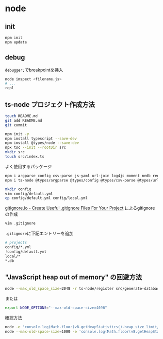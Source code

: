 # node

## init

```bash
npm init
npm update
```

## debug

`debugger;`でbreakpointを挿入

```bash
node inspect <filename.js>
# ...
repl
```

## ts-node プロジェクト作成方法

```bash
touch README.md
git add README.md
git commit

npm init -y
npm install typescript --save-dev
npm install @types/node --save-dev
npx tsc --init --rootDir src
mkdir src
touch src/index.ts
```

よく使用するパッケージ

```bash
npm i argparse config csv-parse js-yaml url-join log4js moment nedb request request-promise recursive-readdir
npm i ts-node @types/argparse @types/config @types/csv-parse @types/url-join @types/nedb @types/request @types/request-promise @types/recursive-readdir --save-dev
```

```bash
mkdir config
vim config/default.yml
cp config/default.yml config/local.yml
```

[gitignore.io - Create Useful .gitignore Files For Your Project](https://www.toptal.com/developers/gitignore) によるgitignoreの作成

```bash
vim .gitignore
```

`.gitignore`に下記エントリーを追加

```bash
# projects
config/*.yml
!config/default.yml
local/*
*.db
```

## "JavaScript heap out of memory" の回避方法

```bash
node --max_old_space_size=2048 -r ts-node/register src/generate-database-from-tsv.ts sample/data.tsv
```

または

```bash
export NODE_OPTIONS="--max-old-space-size=4096"
```

確認方法

```bash
node -e 'console.log(Math.floor(v8.getHeapStatistics().heap_size_limit/1024/1024))'
node --max-old-space-size=1000 -e 'console.log(Math.floor(v8.getHeapStatistics().heap_size_limit/1024/1024))'
```
